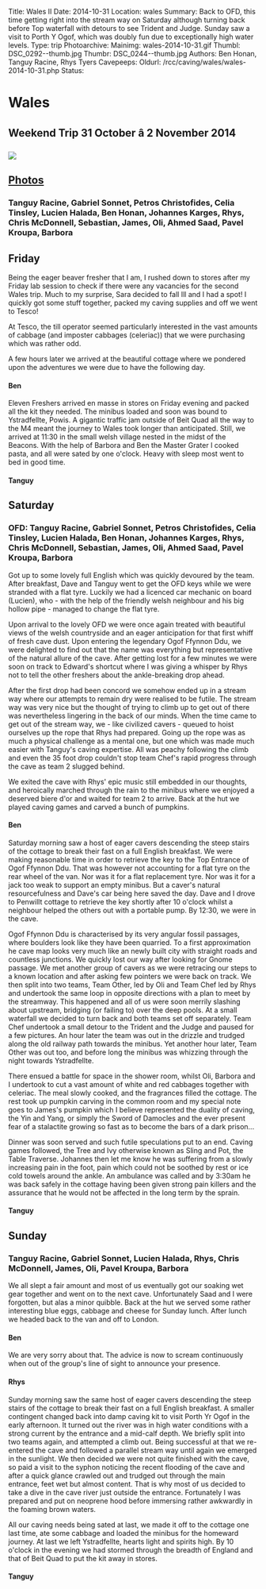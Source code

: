 Title: Wales II
Date: 2014-10-31
Location: wales
Summary: Back to OFD, this time getting right into the stream way on Saturday although turning back before Top waterfall with detours to see Trident and Judge. Sunday saw a visit to Porth Y Ogof, which was doubly fun due to exceptionally high water levels.
Type: trip
Photoarchive:
Mainimg: wales-2014-10-31.gif
Thumbl: DSC_0292--thumb.jpg
Thumbr: DSC_0244--thumb.jpg
Authors: Ben Honan, Tanguy Racine, Rhys Tyers
Cavepeeps:
Oldurl: /rcc/caving/wales/wales-2014-10-31.php
Status:

#  Wales

##  Weekend Trip 31 October â 2 November 2014

[ ![](wales-2014-10-31.gif) ](/caving/photo_archive/trips/2014-10-31%20-%20wales/)

##  [ Photos ](/caving/photo_archive/trips/2014-10-31%20-%20wales/)

###  Tanguy Racine, Gabriel Sonnet, Petros Christofides, Celia Tinsley, Lucien Halada, Ben Honan, Johannes Karges, Rhys, Chris McDonnell, Sebastian, James, Oli, Ahmed Saad, Pavel Kroupa, Barbora

##  Friday

Being the eager beaver fresher that I am, I rushed down to stores after my Friday lab session to check if there were any vacancies for the second Wales trip. Much to my surprise, Sara decided to fall Ill and I had a spot! I quickly got some stuff together, packed my caving supplies and off we went to Tesco!

At Tesco, the till operator seemed particularly interested in the vast amounts of cabbage (and imposter cabbages (celeriac)) that we were purchasing which was rather odd.

A few hours later we arrived at the beautiful cottage where we pondered upon the adventures we were due to have the following day.

####  Ben

Eleven Freshers arrived en masse in stores on Friday evening and packed all the kit they needed. The minibus loaded and soon was bound to Ystradfellte, Powis. A gigantic traffic jam outside of Beit Quad all the way to the M4 meant the journey to Wales took longer than anticipated. Still, we arrived at 11:30 in the small welsh village nested in the midst of the Beacons. With the help of Barbora and Ben the Master Grater I cooked pasta, and all were sated by one o'clock. Heavy with sleep most went to bed in good time.

####  Tanguy

##  Saturday

###  OFD: Tanguy Racine, Gabriel Sonnet, Petros Christofides, Celia Tinsley, Lucien Halada, Ben Honan, Johannes Karges, Rhys, Chris McDonnell, Sebastian, James, Oli, Ahmed Saad, Pavel Kroupa, Barbora

Got up to some lovely full English which was quickly devoured by the team. After breakfast, Dave and Tanguy went to get the OFD keys while we were stranded with a flat tyre. Luckily we had a licenced car mechanic on board (Lucien), who - with the help of the friendly welsh neighbour and his big hollow pipe - managed to change the flat tyre.

Upon arrival to the lovely OFD we were once again treated with beautiful views of the welsh countryside and an eager anticipation for that first whiff of fresh cave dust. Upon entering the legendary Ogof Ffynnon Ddu, we were delighted to find out that the name was everything but representative of the natural allure of the cave. After getting lost for a few minutes we were soon on track to Edward's shortcut where I was giving a whisper by Rhys not to tell the other freshers about the ankle-breaking drop ahead.

After the first drop had been concord we somehow ended up in a stream way where our attempts to remain dry were realised to be futile. The stream way was very nice but the thought of trying to climb up to get out of there was nevertheless lingering in the back of our minds. When the time came to get out of the stream way, we - like civilized cavers - queued to hoist ourselves up the rope that Rhys had prepared. Going up the rope was as much a physical challenge as a mental one, but one which was made much easier with Tanguy's caving expertise. All was peachy following the climb and even the 35 foot drop couldn't stop team Chef's rapid progress through the cave as team 2 slugged behind.

We exited the cave with Rhys' epic music still embedded in our thoughts, and heroically marched through the rain to the minibus where we enjoyed a deserved biere d'or and waited for team 2 to arrive. Back at the hut we played caving games and carved a bunch of pumpkins.

####  Ben

Saturday morning saw a host of eager cavers descending the steep stairs of the cottage to break their fast on a full English breakfast. We were making reasonable time in order to retrieve the key to the Top Entrance of Ogof Ffynnon Ddu. That was however not accounting for a flat tyre on the rear wheel of the van. Nor was it for a flat replacement tyre. Nor was it for a jack too weak to support an empty minibus. But a caver's natural resourcefulness and Dave's car being here saved the day. Dave and I drove to Penwillt cottage to retrieve the key shortly after 10 o'clock whilst a neighbour helped the others out with a portable pump. By 12:30, we were in the cave.

Ogof Ffynnon Ddu is characterised by its very angular fossil passages, where boulders look like they have been quarried. To a first approximation he cave map looks very much like an newly built city with straight roads and countless junctions. We quickly lost our way after looking for Gnome passage. We met another group of cavers as we were retracing our steps to a known location and after asking few pointers we were back on track. We then split into two teams, Team Other, led by Oli and Team Chef led by Rhys and undertook the same loop in opposite directions with a plan to meet by the streamway. This happened and all of us were soon merrily slashing about upstream, bridging (or failing to) over the deep pools. At a small waterfall we decided to turn back and both teams set off separately. Team Chef undertook a small detour to the Trident and the Judge and paused for a few pictures. An hour later the team was out in the drizzle and trudged along the old railway path towards the minibus. Yet another hour later, Team Other was out too, and before long the minibus was whizzing through the night towards Ystradfellte.

There ensued a battle for space in the shower room, whilst Oli, Barbora and I undertook to cut a vast amount of white and red cabbages together with celeriac. The meal slowly cooked, and the fragrances filled the cottage. The rest took up pumpkin carving in the common room and my special note goes to James's pumpkin which I believe represented the duality of caving, the Yin and Yang, or simply the Sword of Damocles and the ever present fear of a stalactite growing so fast as to become the bars of a dark prison...

Dinner was soon served and such futile speculations put to an end. Caving games followed, the Tree and Ivy otherwise known as Sling and Pot, the Table Traverse. Johannes then let me know he was suffering from a slowly increasing pain in the foot, pain which could not be soothed by rest or ice cold towels around the ankle. An ambulance was called and by 3:30am he was back safely in the cottage having been given strong pain killers and the assurance that he would not be affected in the long term by the sprain.

####  Tanguy

##  Sunday

###  Tanguy Racine, Gabriel Sonnet, Lucien Halada, Rhys, Chris McDonnell, James, Oli, Pavel Kroupa, Barbora

We all slept a fair amount and most of us eventually got our soaking wet gear together and went on to the next cave. Unfortunately Saad and I were forgotten, but alas a minor quibble. Back at the hut we served some rather interesting blue eggs, cabbage and cheese for Sunday lunch. After lunch we headed back to the van and off to London.

####  Ben

We are very sorry about that. The advice is now to scream continuously when out of the group's line of sight to announce your presence.

####  Rhys

Sunday morning saw the same host of eager cavers descending the steep stairs of the cottage to break their fast on a full English breakfast. A smaller contingent changed back into damp caving kit to visit Porth Yr Ogof in the early afternoon. It turned out the river was in high water conditions with a strong current by the entrance and a mid-calf depth. We briefly split into two teams again, and attempted a climb out. Being successful at that we re-entered the cave and followed a parallel stream way until again we emerged in the sunlight. We then decided we were not quite finished with the cave, so paid a visit to the syphon noticing the recent flooding of the cave and after a quick glance crawled out and trudged out through the main entrance, feet wet but almost content. That is why most of us decided to take a dive in the cave river just outside the entrance. Fortunately I was prepared and put on neoprene hood before immersing rather awkwardly in the foaming brown waters.

All our caving needs being sated at last, we made it off to the cottage one last time, ate some cabbage and loaded the minibus for the homeward journey. At last we left Ystradfellte, hearts light and spirits high. By 10 o'clock in the evening we had stormed through the breadth of England and that of Beit Quad to put the kit away in stores.

####  Tanguy
